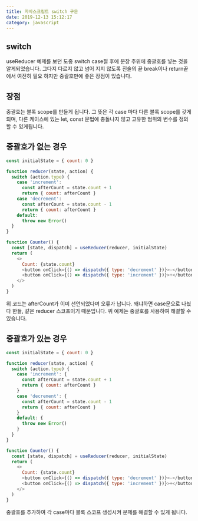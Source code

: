 ```yaml
---
title: 자바스크립트 switch 구문
date: 2019-12-13 15:12:17
category: javascript
---
```


## switch

useReducer 예제를 보던 도중 switch case절 후에 문장 주위에 중괄호를 넣는 것을 알게되었습니다. 그다지 다르지 않고 넘어 지지 않도록 진술의 끝 break이나 return끝에서 여전히 필요 하지만 중괄호만에 좋은 장점이 있습니다.

## 장점

중괄호는 블록 scope를 만들게 됩니다. 그 뜻은 각 case 마다 다른 블록 scope를 갖게되며, 다른 케이스에 있는 let, const 문법에 충돌나지 않고 고유한 범위의 변수를 정의 할 수 있게됩니다.

## 중괄호가 없는 경우

```javascript
const initialState = { count: 0 }

function reducer(state, action) {
  switch (action.type) {
    case 'increment':
      const afterCount = state.count + 1
      return { count: afterCount }
    case 'decrement':
      const afterCount = state.count - 1
      return { count: afterCount }
    default:
      throw new Error()
  }
}

function Counter() {
  const [state, dispatch] = useReducer(reducer, initialState)
  return (
    <>
      Count: {state.count}
      <button onClick={() => dispatch({ type: 'decrement' })}>-</button>
      <button onClick={() => dispatch({ type: 'increment' })}>+</button>
    </>
  )
}
```

위 코드는 afterCount가 이미 선언되었다며 오류가 납니다. 왜냐하면 case문으로 나눴다 한들, 같은 reducer 스코프이기 때문입니다. 위 예제는 중괄호를 사용하여 해결할 수 있습니다.

## 중괄호가 있는 경우

```javascript
const initialState = { count: 0 }

function reducer(state, action) {
  switch (action.type) {
    case 'increment': {
      const afterCount = state.count + 1
      return { count: afterCount }
    }
    case 'decrement': {
      const afterCount = state.count - 1
      return { count: afterCount }
    }
    default: {
      throw new Error()
    }
  }
}

function Counter() {
  const [state, dispatch] = useReducer(reducer, initialState)
  return (
    <>
      Count: {state.count}
      <button onClick={() => dispatch({ type: 'decrement' })}>-</button>
      <button onClick={() => dispatch({ type: 'increment' })}>+</button>
    </>
  )
}
```

중괄호를 추가하여 각 case마다 블록 스코프 생성시켜 문제를 해결할 수 있게 됩니다.
